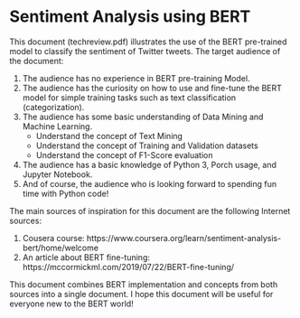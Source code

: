 # Sentiment Analysis using BERT

This document (techreview.pdf) illustrates the use of the BERT pre-trained model to classify the sentiment of Twitter tweets.
The target audience of the document:
<ol>
 <li>The audience has no experience in BERT pre-training Model.</li>
 <li>The audience has the curiosity on how to use and fine-tune the BERT model for simple training tasks such as text classification (categorization).</li>
 <li>The audience has some basic understanding of Data Mining and Machine Learning.
<ul>
 <li>Understand the concept of Text Mining</li> 
 <li>Understand the concept of Training and Validation datasets</li>  
 <li>Understand the concept of F1-Score evaluation</li> 
</ul></li>  
<li>The audience has a basic knowledge of Python 3, Porch usage, and Jupyter Notebook.</li>
<li>And of course, the audience who is looking forward to spending fun time with Python code!</li>
</ol>


The main sources of inspiration for this document are the following Internet sources:
<ol>
<li>Cousera course: https://www.coursera.org/learn/sentiment-analysis-bert/home/welcome</li>
<li>An article about BERT fine-tuning: https://mccormickml.com/2019/07/22/BERT-fine-tuning/</li>
</ol>

This document combines BERT implementation and concepts from both sources into a single document. I hope this document will be useful for everyone new to the BERT world!
